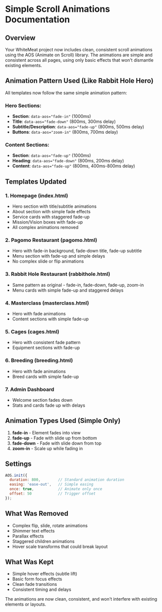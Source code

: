# Simple Scroll Animations Documentation

## Overview
Your WhiteMeat project now includes clean, consistent scroll animations using the AOS (Animate on Scroll) library. The animations are simple and consistent across all pages, using only basic effects that won't dismantle existing elements.

## Animation Pattern Used (Like Rabbit Hole Hero)
All templates now follow the same simple animation pattern:

### Hero Sections:
- **Section**: `data-aos="fade-in"` (1000ms)
- **Title**: `data-aos="fade-down"` (800ms, 300ms delay)
- **Subtitle/Description**: `data-aos="fade-up"` (800ms, 500ms delay)
- **Buttons**: `data-aos="zoom-in"` (800ms, 700ms delay)

### Content Sections:
- **Section**: `data-aos="fade-up"` (1000ms)
- **Heading**: `data-aos="fade-down"` (800ms, 200ms delay)
- **Content**: `data-aos="fade-up"` (800ms, 400ms-800ms delay)

## Templates Updated

### 1. **Homepage (index.html)**
- Hero section with title/subtitle animations
- About section with simple fade effects
- Service cards with staggered fade-up
- Mission/Vision boxes with fade-up
- All complex animations removed

### 2. **Pagomo Restaurant (pagomo.html)**
- Hero with fade-in background, fade-down title, fade-up subtitle
- Menu section with fade-up and simple delays
- No complex slide or flip animations

### 3. **Rabbit Hole Restaurant (rabbithole.html)**
- Same pattern as original - fade-in, fade-down, fade-up, zoom-in
- Menu cards with simple fade-up and staggered delays

### 4. **Masterclass (masterclass.html)**
- Hero with fade animations
- Content sections with simple fade-up

### 5. **Cages (cages.html)**
- Hero with consistent fade pattern
- Equipment sections with fade-up

### 6. **Breeding (breeding.html)**
- Hero with fade animations
- Breed cards with simple fade-up

### 7. **Admin Dashboard**
- Welcome section fades down
- Stats and cards fade up with delays

## Animation Types Used (Simple Only)

1. **fade-in** - Element fades into view
2. **fade-up** - Fade with slide up from bottom
3. **fade-down** - Fade with slide down from top
4. **zoom-in** - Scale up while fading in

## Settings
```javascript
AOS.init({
  duration: 800,        // Standard animation duration
  easing: 'ease-out',   // Simple easing
  once: true,           // Animate only once
  offset: 50            // Trigger offset
});
```

## What Was Removed
- Complex flip, slide, rotate animations
- Shimmer text effects
- Parallax effects
- Staggered children animations
- Hover scale transforms that could break layout

## What Was Kept
- Simple hover effects (subtle lift)
- Basic form focus effects
- Clean fade transitions
- Consistent timing and delays

The animations are now clean, consistent, and won't interfere with existing elements or layouts.

